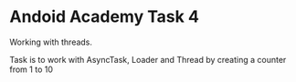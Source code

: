 # Andoid Academy Task 4 

Working with threads. 

Task is to work with AsyncTask, Loader and Thread by creating a counter from 1 to 10
